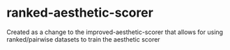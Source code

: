 # ranked-aesthetic-scorer
Created as a change to the improved-aesthetic-scorer that allows for using ranked/pairwise datasets to train the aesthetic scorer
